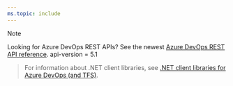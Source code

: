 ```yaml
---
ms.topic: include
---
```


> [!NOTE]  
> Looking for Azure DevOps REST APIs? See the newest [Azure DevOps REST API reference](https://docs.microsoft.com/en-us/rest/api/azure/devops/test/runs?view=azure-devops-rest-5.1).
api-version = 5.1
 
> For information about .NET client libraries, see [.NET client libraries for Azure DevOps (and TFS)](../integrate/concepts/dotnet-client-libraries.md).
